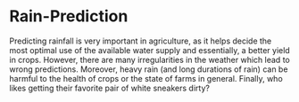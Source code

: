 # Rain-Prediction

Predicting rainfall is very important in agriculture, as it helps decide the most optimal use of the available water supply and essentially, a better yield in crops. However, there are many irregularities in the weather which lead to wrong predictions. Moreover, heavy rain (and long durations of rain) can be harmful to the health of crops or the state of farms in general. Finally, who likes getting their favorite pair of white sneakers dirty?
